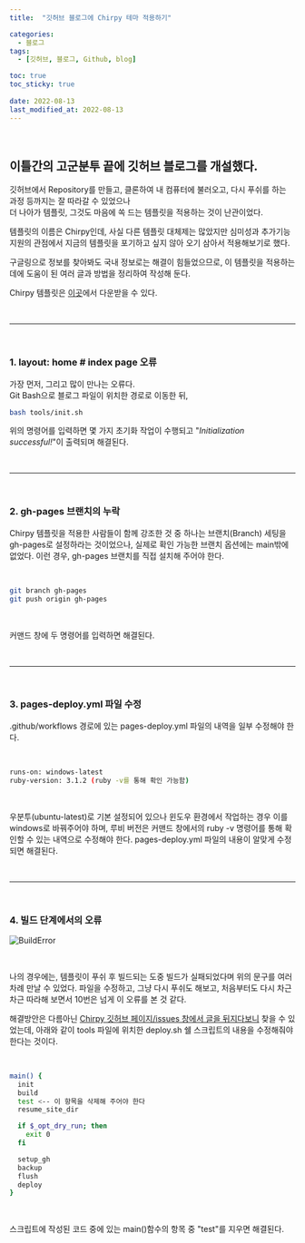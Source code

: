 ```yaml
---
title:  "깃허브 블로그에 Chirpy 테마 적용하기"

categories:
  - 블로그
tags:
  - [깃허브, 블로그, Github, blog]

toc: true
toc_sticky: true
 
date: 2022-08-13
last_modified_at: 2022-08-13
---
```


<br>

## 이틀간의 고군분투 끝에 깃허브 블로그를 개설했다.

깃허브에서 Repository를 만들고, 클론하여 내 컴퓨터에 불러오고, 다시 푸쉬를 하는 과정 등까지는 잘 따라갈 수 있었으나  
더 나아가 템플릿, 그것도 마음에 쏙 드는 템플릿을 적용하는 것이 난관이었다.  

템플릿의 이름은 Chirpy인데, 사실 다른 템플릿 대체제는 많았지만 심미성과 추가기능 지원의 관점에서 지금의 템플릿을 포기하고 싶지 않아 오기 삼아서 적용해보기로 했다.  

구글링으로 정보를 찾아봐도 국내 정보로는 해결이 힘들었으므로, 이 템플릿을 적용하는 데에 도움이 된 여러 글과 방법을 정리하여 작성해 둔다.  

Chirpy 템플릿은 [이곳](https://github.com/cotes2020/jekyll-theme-chirpy/)에서 다운받을 수 있다.  

<br>

---

<br>

### 1. layout: home # index page 오류

가장 먼저, 그리고 많이 만나는 오류다.  
Git Bash으로 블로그 파일이 위치한 경로로 이동한 뒤,


```bash
bash tools/init.sh
```


위의 명령어를 입력하면 몇 가지 초기화 작업이 수행되고 "_Initialization successful!_"이 출력되며 해결된다. 

<br>

---

<br>

### 2. gh-pages 브랜치의 누락

Chirpy 템플릿을 적용한 사람들이 함께 강조한 것 중 하나는 브랜치(Branch) 세팅을 gh-pages로 설정하라는 것이었으나, 실제로 확인 가능한 브랜치 옵션에는 main밖에 없었다. 이런 경우, gh-pages 브랜치를 직접 설치해 주어야 한다.  

<br>

```bash
git branch gh-pages  
git push origin gh-pages
```

<br>

커맨드 창에 두 명령어를 입력하면 해결된다.

<br>

---

<br>

### 3. pages-deploy.yml 파일 수정

.github/workflows 경로에 있는 pages-deploy.yml 파일의 내역을 일부 수정해야 한다.

<br>

```bash
runs-on: windows-latest
ruby-version: 3.1.2 (ruby -v를 통해 확인 가능함)
```

<br>

우분투(ubuntu-latest)로 기본 설정되어 있으나 윈도우 환경에서 작업하는 경우 이를 windows로 바꿔주어야 하며, 루비 버전은 커맨드 창에서의 ruby -v 명령어를 통해 확인할 수 있는 내역으로 수정해야 한다. pages-deploy.yml 파일의 내용이 알맞게 수정되면 해결된다.

<br>

---

<br>

### 4. 빌드 단계에서의 오류

![BuildError](https://user-images.githubusercontent.com/96360829/185293821-ce829e83-0b93-4998-b7be-2fffaf9d20c0.png)

<br>

나의 경우에는, 템플릿이 푸쉬 후 빌드되는 도중 빌드가 실패되었다며 위의 문구를 여러 차례 만날 수 있었다. 파일을 수정하고, 그냥 다시 푸쉬도 해보고, 처음부터도 다시 차근차근 따라해 보면서 10번은 넘게 이 오류를 본 것 같다.

해결방안은 다름아닌 [Chirpy 깃허브 페이지/issues 창에서 글을 뒤지다보니](https://github.com/cotes2020/jekyll-theme-chirpy/issues/465) 찾을 수 있었는데, 아래와 같이 tools 파일에 위치한 deploy.sh 쉘 스크립트의 내용을 수정해줘야 한다는 것이다.

<br>

```bash
main() {
  init
  build
  test <-- 이 항목을 삭제해 주어야 한다
  resume_site_dir

  if $_opt_dry_run; then
    exit 0
  fi

  setup_gh
  backup
  flush
  deploy
}
```

<br>

스크립트에 작성된 코드 중에 있는 main()함수의 항목 중 "test"를 지우면 해결된다.